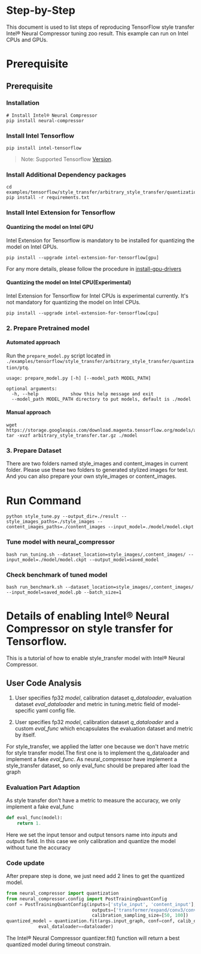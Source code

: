 Step-by-Step
============

This document is used to list steps of reproducing TensorFlow style transfer Intel® Neural Compressor tuning zoo result.
This example can run on Intel CPUs and GPUs.

# Prerequisite

## Prerequisite

### Installation
```shell
# Install Intel® Neural Compressor
pip install neural-compressor
```
### Install Intel Tensorflow
```shell
pip install intel-tensorflow
```
> Note: Supported Tensorflow [Version](../../../../../../README.md#supported-frameworks).

### Install Additional Dependency packages
```shell
cd examples/tensorflow/style_transfer/arbitrary_style_transfer/quantization/ptq 
pip install -r requirements.txt
```

### Install Intel Extension for Tensorflow
#### Quantizing the model on Intel GPU
Intel Extension for Tensorflow is mandatory to be installed for quantizing the model on Intel GPUs.

```shell
pip install --upgrade intel-extension-for-tensorflow[gpu]
```
For any more details, please follow the procedure in [install-gpu-drivers](https://github.com/intel-innersource/frameworks.ai.infrastructure.intel-extension-for-tensorflow.intel-extension-for-tensorflow/blob/master/docs/install/install_for_gpu.md#install-gpu-drivers)

#### Quantizing the model on Intel CPU(Experimental)
Intel Extension for Tensorflow for Intel CPUs is experimental currently. It's not mandatory for quantizing the model on Intel CPUs.

```shell
pip install --upgrade intel-extension-for-tensorflow[cpu]
```

### 2. Prepare Pretrained model

#### Automated approach
Run the `prepare_model.py` script located in `./examples/tensorflow/style_transfer/arbitrary_style_transfer/quantization/ptq`.

```
usage: prepare_model.py [-h] [--model_path MODEL_PATH]

optional arguments:
  -h, --help            show this help message and exit
  --model_path MODEL_PATH directory to put models, default is ./model
```

#### Manual approach

```shell
wget https://storage.googleapis.com/download.magenta.tensorflow.org/models/arbitrary_style_transfer.tar.gz
tar -xvzf arbitrary_style_transfer.tar.gz ./model
```

### 3. Prepare Dataset
There are two folders named style_images and content_images in current folder. Please use these two folders to generated stylized images for test. And you can also prepare your own style_images or content_images.


# Run Command
  ```shell
  python style_tune.py --output_dir=./result --style_images_paths=./style_images --content_images_paths=./content_images --input_model=./model/model.ckpt
  ```

### Tune model with neural_compressor
  ```shell
  bash run_tuning.sh --dataset_location=style_images/,content_images/ --input_model=./model/model.ckpt --output_model=saved_model
  ```
### Check benchmark of tuned model
  ```shell
  bash run_benchmark.sh --dataset_location=style_images/,content_images/ --input_model=saved_model.pb --batch_size=1
  ```

Details of enabling Intel® Neural Compressor on style transfer for Tensorflow.
=========================

This is a tutorial of how to enable style_transfer model with Intel® Neural Compressor.
## User Code Analysis
1. User specifies fp32 *model*, calibration dataset *q_dataloader*, evaluation dataset *eval_dataloader* and metric in tuning.metric field of model-specific yaml config file.

2. User specifies fp32 *model*, calibration dataset *q_dataloader* and a custom *eval_func* which encapsulates the evaluation dataset and metric by itself.

For style_transfer, we applied the latter one because we don't have metric for style transfer model.The first one is to implement the q_dataloader and implement a fake *eval_func*. As neural_compressor have implement a style_transfer dataset, so only eval_func should be prepared after load the graph

### Evaluation Part Adaption
As style transfer don't have a metric to measure the accuracy, we only implement a fake eval_func
```python
def eval_func(model):
    return 1.
```

Here we set the input tensor and output tensors name into *inputs* and *outputs* field. In this case we only calibration and quantize the model without tune the accuracy

### Code update

After prepare step is done, we just need add 2 lines to get the quantized model.
```python
from neural_compressor import quantization
from neural_compressor.config import PostTrainingQuantConfig
conf = PostTrainingQuantConfig(inputs=['style_input', 'content_input'],
                                outputs=['transformer/expand/conv3/conv/Sigmoid'],
                                calibration_sampling_size=[50, 100])
quantized_model = quantization.fit(args.input_graph, conf=conf, calib_dataloader=dataloader,
            eval_dataloader==dataloader)
```

The Intel® Neural Compressor quantizer.fit() function will return a best quantized model during timeout constrain.
